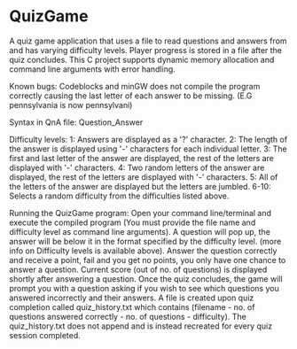 # QuizGame
A quiz game application that uses a file to read questions and answers from and has varying difficulty levels. Player progress is stored in a file after the quiz concludes. This C project supports dynamic memory allocation and command line arguments with error handling.

Known bugs:
Codeblocks and minGW does not compile the program correctly causing the last letter of each answer to be missing. (E.G pennsylvania is now pennsylvani)

Syntax in QnA file: Question_Answer

Difficulty levels: 
1: Answers are displayed as a '?' character.
2: The length of the answer is displayed using '-' characters for each individual letter.
3: The first and last letter of the answer are displayed, the rest of the letters are displayed with '-' characters.
4: Two random letters of the answer are displayed, the rest of the letters are displayed with '-' characters.
5: All of the letters of the answer are displayed but the letters are jumbled.
6-10: Selects a random difficulty from the difficulties listed above.
                  
Running the QuizGame program:
                  Open your command line/terminal and execute the compiled program (You must provide the file name and difficulty level as command line arguments).
                  A question will pop up, the answer will be below it in the format specified by the difficulty level. (more info on Difficulty levels is available above).
                  Answer the question correctly and receive a point, fail and you get no points, you only have one chance to answer a question.
                  Current score (out of no. of questions) is displayed shortly after answering a question.
                  Once the quiz concludes, the game will prompt you with a question asking if you wish to see which questions you answered incorrectly and their answers.
                  A file is created upon quiz completion called quiz_history.txt which contains (filename - no. of questions answered correctly - no. of questions - difficulty).
                  The quiz_history.txt does not append and is instead recreated for every quiz session completed.
